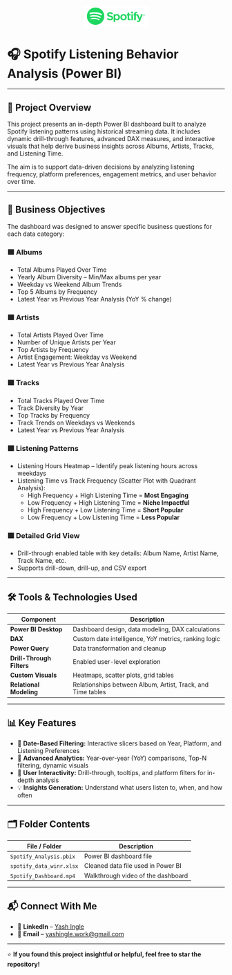 <p align="center">
  <img src="logo.png" alt="Logo" width="150"/>
</p>

# 🎧 Spotify Listening Behavior Analysis (Power BI)

---

## 📌 Project Overview

This project presents an in-depth Power BI dashboard built to analyze Spotify listening patterns using historical streaming data. It includes dynamic drill-through features, advanced DAX measures, and interactive visuals that help derive business insights across Albums, Artists, Tracks, and Listening Time.

The aim is to support data-driven decisions by analyzing listening frequency, platform preferences, engagement metrics, and user behavior over time.

---

## 🎯 Business Objectives

The dashboard was designed to answer specific business questions for each data category:

### 🟩 Albums
- Total Albums Played Over Time  
- Yearly Album Diversity – Min/Max albums per year  
- Weekday vs Weekend Album Trends  
- Top 5 Albums by Frequency  
- Latest Year vs Previous Year Analysis (YoY % change)  

### 🟩 Artists
- Total Artists Played Over Time  
- Number of Unique Artists per Year  
- Top Artists by Frequency  
- Artist Engagement: Weekday vs Weekend  
- Latest Year vs Previous Year Analysis  

### 🟩 Tracks
- Total Tracks Played Over Time  
- Track Diversity by Year  
- Top Tracks by Frequency  
- Track Trends on Weekdays vs Weekends  
- Latest Year vs Previous Year Analysis  

### 🟩 Listening Patterns
- Listening Hours Heatmap – Identify peak listening hours across weekdays  
- Listening Time vs Track Frequency (Scatter Plot with Quadrant Analysis):  
  - High Frequency + High Listening Time = **Most Engaging**  
  - Low Frequency + High Listening Time = **Niche Impactful**  
  - High Frequency + Low Listening Time = **Short Popular**  
  - Low Frequency + Low Listening Time = **Less Popular**

### 🟩 Detailed Grid View
- Drill-through enabled table with key details: Album Name, Artist Name, Track Name, etc.  
- Supports drill-down, drill-up, and CSV export  

---

## 🛠 Tools & Technologies Used

| Component        | Description                                      |
|------------------|--------------------------------------------------|
| **Power BI Desktop** | Dashboard design, data modeling, DAX calculations |
| **DAX**              | Custom date intelligence, YoY metrics, ranking logic |
| **Power Query**      | Data transformation and cleanup               |
| **Drill-Through Filters** | Enabled user-level exploration           |
| **Custom Visuals**    | Heatmaps, scatter plots, grid tables         |
| **Relational Modeling** | Relationships between Album, Artist, Track, and Time tables |

---

## 📊 Key Features

- 📅 **Date-Based Filtering:** Interactive slicers based on Year, Platform, and Listening Preferences  
- 🧠 **Advanced Analytics:** Year-over-year (YoY) comparisons, Top-N filtering, dynamic visuals  
- 🎯 **User Interactivity:** Drill-through, tooltips, and platform filters for in-depth analysis  
- 💡 **Insights Generation:** Understand what users listen to, when, and how often  

---

## 🗂️ Folder Contents

| File / Folder            | Description                             |
|--------------------------|-----------------------------------------|
| `Spotify_Analysis.pbix`  | Power BI dashboard file                 |
| `spotify_data_winr.xlsx` | Cleaned data file used in Power BI      |
| `Spotify_Dashboard.mp4`  | Walkthrough video of the dashboard      |

---

## 📬 Connect With Me

- 🔗 **LinkedIn** – [Yash Ingle](https://www.linkedin.com/in/yashingle24)  
- 📧 **Email** – yashingle.work@gmail.com  

---

⭐ **If you found this project insightful or helpful, feel free to star the repository!**
